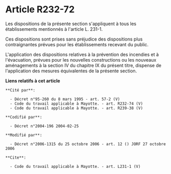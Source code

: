 # Article R232-72

Les dispositions de la présente section s'appliquent à tous les établissements mentionnés à l'article L. 231-1. 

Ces dispositions sont prises sans préjudice des dispositions plus contraignantes prévues pour les établissements recevant du
public. 

L'application des dispositions relatives à la prévention des incendies et à l'évacuation, prévues pour les nouvelles
constructions ou les nouveaux aménagements à la section IV du chapitre IX du présent titre, dispense de l'application des
mesures équivalentes de la présente section.

**Liens relatifs à cet article**

	**Cité par**:

	  - Décret n°95-260 du 8 mars 1995 - art. 57-2 (V)
	  - Code du travail applicable à Mayotte. - art. R232-74 (V)
	  - Code du travail applicable à Mayotte. - art. R239-38 (V)

	**Codifié par**:

	  - Décret n°2004-196 2004-02-25

	**Modifié par**:

	  - Décret n°2006-1315 du 25 octobre 2006 - art. 12 () JORF 27 octobre 2006

	**Cite**:

	  - Code du travail applicable à Mayotte. - art. L231-1 (V)
